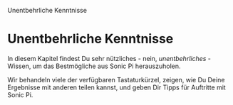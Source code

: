 Unentbehrliche Kenntnisse

# Unentbehrliche Kenntnisse

In diesem Kapitel findest Du sehr nützliches - nein, *unentbehrliches* - Wissen, um das Bestmögliche aus Sonic Pi herauszuholen.

Wir behandeln viele der verfügbaren Tastaturkürzel, zeigen, wie Du Deine Ergebnisse mit anderen teilen kannst, und geben Dir Tipps für Auftritte mit Sonic Pi.
